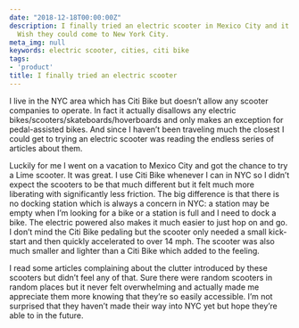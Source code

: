 ```yaml
---
date: "2018-12-18T00:00:00Z"
description: I finally tried an electric scooter in Mexico City and it was awesome.
  Wish they could come to New York City.
meta_img: null
keywords: electric scooter, cities, citi bike
tags:
- 'product'
title: I finally tried an electric scooter
---
```


I live in the NYC area which has Citi Bike but doesn’t allow any scooter companies to operate. In fact it actually disallows any electric bikes/scooters/skateboards/hoverboards and only makes an exception for pedal-assisted bikes. And since I haven’t been traveling much the closest I could get to trying an electric scooter was reading the endless series of articles about them.

Luckily for me I went on a vacation to Mexico City and got the chance to try a Lime scooter. It was great. I use Citi Bike whenever I can in NYC so I didn’t expect the scooters to be that much different but it felt much more liberating with significantly less friction. The big difference is that there is no docking station which is always a concern in NYC: a station may be empty when I’m looking for a bike or a station is full and I need to dock a bike. The electric powered also makes it much easier to just hop on and go. I don’t mind the Citi Bike pedaling but the scooter only needed a small kick-start and then quickly accelerated to over 14 mph. The scooter was also much smaller and lighter than a Citi Bike which added to the feeling.

I read some articles complaining about the clutter introduced by these scooters but didn’t feel any of that. Sure there were random scooters in random places but it never felt overwhelming and actually made me appreciate them more knowing that they’re so easily accessible. I’m not surprised that they haven’t made their way into NYC yet but hope they’re able to in the future.
